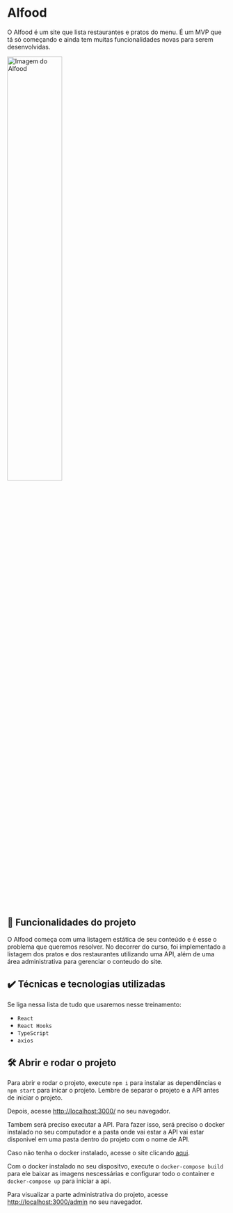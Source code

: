# Alfood

O Alfood é um site que lista restaurantes e pratos do menu.
É um MVP que tá só começando e ainda tem muitas funcionalidades novas para serem desenvolvidas.

<img src="screencapture.png" alt="Imagem do Alfood" width="50%">

## 🔨 Funcionalidades do projeto

O Alfood começa com uma listagem estática de seu conteúdo e é esse o problema que queremos resolver.
No decorrer do curso, foi implementado a listagem dos pratos e dos restaurantes utilizando uma API, além de uma área administrativa para gerenciar o conteudo do site.

## ✔️ Técnicas e tecnologias utilizadas

Se liga nessa lista de tudo que usaremos nesse treinamento:

- `React`
- `React Hooks`
- `TypeScript`
- `axios`

## 🛠️ Abrir e rodar o projeto

Para abrir e rodar o projeto, execute ```npm i``` para instalar as dependências e ```npm start``` para inicar o projeto. Lembre de separar o projeto e a API antes de iniciar o projeto.

Depois, acesse <a href="http://localhost:3000/">http://localhost:3000/</a> no seu navegador.

Tambem será preciso executar a API. Para fazer isso, será preciso o docker instalado no seu computador e a pasta onde vai estar a API vai estar disponivel em uma pasta dentro do projeto com o nome de API.

Caso não tenha o docker instalado, acesse o site clicando <a href="https://www.docker.com">aqui</a>.

Com o docker instalado no seu dispositvo, execute o ```docker-compose build``` para ele baixar as imagens nescessárias e configurar todo o container e ```docker-compose up``` para iniciar a api.

Para visualizar a parte administrativa do projeto, acesse <a href="http://localhost:3000/admin">http://localhost:3000/admin</a> no seu navegador.

<!--? Listagem dos restaurantes com paginação

interface IParametrosBusca {
	ordering?: string
	search?: string
}

const ListaRestaurantes = () => {
	const [restaurantes, setRestaurantes] = useState<IRestaurante[]>([]);
	const [proxPagina, setProxPagina] = useState("");
	const [paginaAnterior, setPaginaAnterior] = useState("");
	const [busca, setBusca] = useState("");
	const [ordenacao, setOrdenacao] = useState('');

	const carregarDados = (url: string, opcoes: AxiosRequestConfig = {}) => {
		axios
			.get<IPaginacao<IRestaurante>>(url, opcoes)
			.then(resposta => {
				setRestaurantes(resposta.data.results);
				setProxPagina(resposta.data.next);
				setPaginaAnterior(resposta.data.previous);
			})
			.catch(erro => {
				console.log(erro);
			});
	};

	const buscar = (evento: React.FormEvent<HTMLFormElement>) => {
		evento.preventDefault();
		const opcoes = {
			params: {} as IParametrosBusca,
		};
		if (busca) {
			opcoes.params.search = busca;
		}
		if (ordenacao) {
      		opcoes.params.ordering = ordenacao
    	}
		carregarDados("http://localhost:8000/api/v1/restaurantes/", opcoes);
	};

	useEffect(() => {
		carregarDados("http://localhost:8000/api/v1/restaurantes/");
	}, []);

	return (
		<section className={style.ListaRestaurantes}>
			<div className={style.ListaRestaurantes__header}>
				<h1>
					Os restaurantes mais <em>bacanas</em>!
				</h1>
				<form
					onSubmit={buscar}
					className={style.ListaRestaurantes__filtros}
				>
					<div>
						<input
							type="text"
							value={busca}
							placeholder="Nome do restaurante"
							onChange={evento => setBusca(evento.target.value)}
						/>
					</div>
					<div>
						<label htmlFor="select-ordenacao">Ordenação: </label>
						<select
							name="select-ordenacao"
							id="select-ordenacao"
							value={ordenador}
							onChange={evento =>
								setOrdenador(evento.target.value)
							}
						>
							<option value="">Padrão</option>
							<option value="id">Por ID</option>
							<option value="nome">Por nome</option>
						</select>
					</div>
					<div>
						<button type="submit">Buscar</button>
					</div>
				</form>
			</div>
			{restaurantes?.map(item => (
				<Restaurante restaurante={item} key={item.id} />
			))}
			{
				<button
					onClick={() => carregarDados(paginaAnterior)}
					disabled={!paginaAnterior}
				>
					Página anterior
				</button>
			}
			{proxPagina && (
				<button
					onClick={() => carregarDados(proxPagina)}
					disabled={!proxPagina}
				>
					Proxima página
				</button>
			)}
		</section>
	);
};

export default ListaRestaurantes;
 -->
